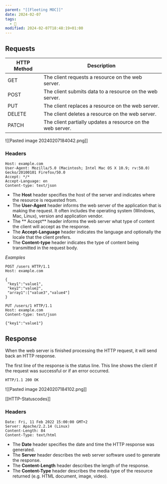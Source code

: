 ```yaml
---
parent: "[[Fleeting MOC]]"
date: 2024-02-07
tags:
  - 🦠
modified: 2024-02-07T18:48:19+01:00
---
```


## Requests

|HTTP Method|Description|
|---|---|
|GET|The client requests a resource on the web server.|
|POST|The client submits data to a resource on the web server.|
|PUT|The client replaces a resource on the web server.|
|DELETE|The client deletes a resource on the web server.|
|PATCH|The client partially updates a resource on the web server.|


![[Pasted image 20240207184042.png]]
### Headers

```
Host: example.com
User-Agent: Mozilla/5.0 (Macintosh; Intel Mac OS X 10.9; rv:50.0) Gecko/20100101 Firefox/50.0
Accept: */*
Accept-Language: en
Content-type: text/json
```
- The **Host** header specifies the host of the server and indicates where the resource is requested from.
- The **User-Agent** header informs the web server of the application that is making the request. It often includes the operating system (Windows, Mac, Linux), version and application vendor.
- The ** Accept** header informs the web server what type of content the client will accept as the response.
- The **Accept-Language** header indicates the language and optionally the locale that the client prefers.
- The **Content-type** header indicates the type of content being transmitted in the request body.

*Examples*

```
POST /users HTTP/1.1
Host: example.com

{
 "key1":"value1",
 "key2":"value2",
 "array1":["value3","value4"]
}
```

```
PUT /users/1 HTTP/1.1
Host: example.com
Content-type: text/json

{"key1":"value1"}
```
## Response
When the web server is finished processing the HTTP request, it will send back an HTTP response.

The first line of the response is the status line. This line shows the client if the request was successful or if an error occurred.

`HTTP/1.1 200 OK`

![[Pasted image 20240207184102.png]]

[[HTTP-Statuscodes]]

### Headers

```
Date: Fri, 11 Feb 2022 15:00:00 GMT+2
Server: Apache/2.2.14 (Linux)
Content-Length: 84
Content-Type: text/html
```

- The **Date** header specifies the date and time the HTTP response was generated.
- The **Server** header describes the web server software used to generate the response.
- The **Content-Length** header describes the length of the response.
- The **Content-Type** header describes the media type of the resource returned (e.g. HTML document, image, video).